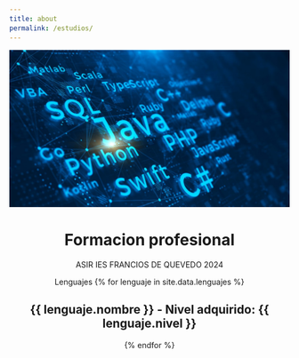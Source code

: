 ```yaml
---
title: about
permalink: /estudios/
---
```


<div style="text-align: center;">

![Descripción de la imagen](/_images/banner.jpg)


# Formacion profesional
ASIR IES FRANCIOS DE QUEVEDO 2024

Lenguajes
{% for lenguaje in site.data.lenguajes %}
  ## {{ lenguaje.nombre }} - Nivel adquirido: {{ lenguaje.nivel }}
{% endfor %}

</div>
